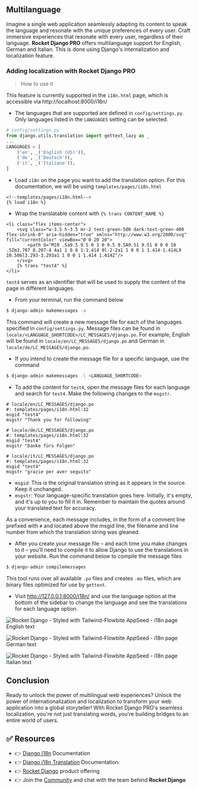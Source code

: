 ## Multilanguage

Imagine a single web application seamlessly adapting its content to speak the language and resonate with the unique preferences of every user. Craft immersive experiences that resonate with every user, regardless of their language. **Rocket Django PRO** offers multilanguage support for English, German and Italian. This is done using Django's internalization and localization feature.


### Adding localization with Rocket Django PRO

> How to use it 

This feature is currently supported in the `i18n.html` page, which is accessible via http://localhost:8000/i18n/

- The languages that are supported are defined in `config/settings.py`. Only languages listed in the `LANGUAGES` setting can be selected.
```py
# config/settings.py
from django.utils.translation import gettext_lazy as _
...
LANGUAGES = [
    ('en', _('English (US)')),
    ('de', _('Deutsch')),
    ('it', _('Italiano')),
]
```

- Load `i18n` on the page you want to add the translation option. For this documentation, we will be using `templates/pages/i18n.html`
```jinja
<!--templates/pages/i18n.html-->
{% load i18n %}
```
- Wrap the translatable content with `{% trans CONTENT_NAME %}`
```
<li class="flex items-center">
    <svg class="w-3.5 h-3.5 mr-2 text-green-500 dark:text-green-400 flex-shrink-0" aria-hidden="true" xmlns="http://www.w3.org/2000/svg" fill="currentColor" viewBox="0 0 20 20">
        <path d="M10 .5a9.5 9.5 0 1 0 9.5 9.5A9.51 9.51 0 0 0 10 .5Zm3.707 8.207-4 4a1 1 0 0 1-1.414 0l-2-2a1 1 0 0 1 1.414-1.414L9 10.586l3.293-3.293a1 1 0 0 1 1.414 1.414Z"/>
    </svg>
    {% trans "test4" %}
</li>
```
`test4` serves as an identifier that will be used to supply the content of the page in different languages.

- From your terminal, run the command below
```bash
$ django-admin makemessages -a
```
This command will create a new message file for each of the languages specified in `config/settings.py`. Message files can be found in `locale/<LANGUAGE_SHORTCODE>/LC_MESSAGES/django.po`. For example, English will be found in `locale/en/LC_MESSAGES/django.po` and German in `locale/de/LC_MESSAGES/django.po`.

- If you intend to create the message file for a specific language, use the command
```bash
$ django-admin makemessages -l <LANGUAGE_SHORTCODE>
```

- To add the content for `test4`, open the message files for each language and search for `test4`. Make the following changes to the `msgstr`.
```
# locale/en/LC_MESSAGES/django.po
#: templates/pages/i18n.html:32
msgid "test4"
msgstr "Thank you for following"
```

```
# locale/de/LC_MESSAGES/django.po
#: templates/pages/i18n.html:32
msgid "test4"
msgstr "Danke fürs Folgen"
```

```
# locale/it/LC_MESSAGES/django.po
#: templates/pages/i18n.html:32
msgid "test4"
msgstr "grazie per aver seguito"
```

- `msgid`: This is the original translation string as it appears in the source. Keep it unchanged.
- `msgstr`: Your language-specific translation goes here. Initially, it's empty, and it's up to you to fill it in. Remember to maintain the quotes around your translated text for accuracy.
    
As a convenience, each message includes, in the form of a comment line prefixed with `#` and located above the msgid line, the filename and line number from which the translation string was gleaned.


- After you create your message file – and each time you make changes to it – you’ll need to compile it to allow Django to use the translations in your website. Run the command below to compile the message files
```bash
$ django-admin compilemessages
```

This tool runs over all available `.po` files and creates `.mo` files, which are binary files optimized for use by `gettext`.

- Visit http://127.0.0.1:8000/i18n/ and use the language option at the bottom of the sidebar to change the language and see the translations for each language option.

![Rocket Django - Styled with Tailwind-Flowbite AppSeed - i18n page English text](https://github.com/app-generator/dummy/assets/57325382/7ba2da39-143e-4e13-96d2-6ed0c23edc58)

![Rocket Django - Styled with Tailwind-Flowbite AppSeed - i18n page German text](https://github.com/app-generator/dummy/assets/57325382/501f881d-9c9c-45be-991b-fccf78b98933)

![Rocket Django - Styled with Tailwind-Flowbite AppSeed - i18n page Italian text](https://github.com/app-generator/dummy/assets/57325382/024b25ef-1a23-4e14-ae03-83dec2621ab7)


## Conclusion
Ready to unlock the power of multilingual web experiences? Unlock the power of internationalization and localization to transform your web application into a global storyteller! With Rocket Django PRO's seamless localization, you're not just translating words, you're building bridges to an entire world of users.


## ✅ Resources
- 👉 [Django i18n](https://docs.djangoproject.com/en/4.2/topics/i18n/) Documentation
- 👉 [Django i18n Translation](https://docs.djangoproject.com/en/4.2/topics/i18n/translation/) Documentation
- 👉 [Rocket Django](https://docs.appseed.us/products/rocket/django/) product offering
- 👉 Join the [Community](https://discord.com/invite/fZC6hup) and chat with the team behind **Rocket Django**

